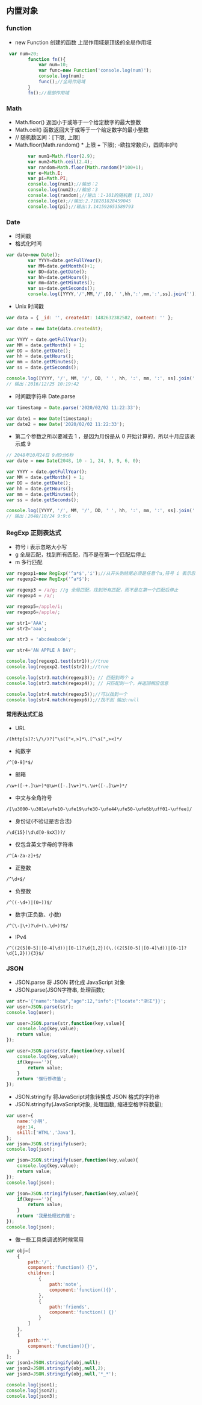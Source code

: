 ## 内置对象
### function
- new Function 创建的函数 上层作用域是顶级的全局作用域
```js
 var num=20;
        function fn(){
            var num=10;
            var func=new Function('console.log(num)');
            console.log(num);
            func();//全局作用域 
        }
        fn();//局部作用域
```
### Math
- Math.floor() 返回小于或等于一个给定数字的最大整数
- Math.ceil() 函数返回大于或等于一个给定数字的最小整数
- // 随机数区间：[下限, 上限]
- Math.floor(Math.random() * 上限 + 下限);
-欧拉常数(E)，圆周率(PI)

```js
        var num1=Math.floor(2.9); 
        var num2=Math.ceil(2.4); 
        var random=Math.floor(Math.random()*100+1);
        var e=Math.E;
        var pi=Math.PI;
        console.log(num1);//输出：2
        console.log(num2);//输出：3
        console.log(random);//输出：1-101的随机数 [1,101)
        console.log(e);//输出:2.718281828459045
        console.log(pi);//输出:3.141592653589793
```
### Date
- 时间戳
- 格式化时间
```js
var date=new Date();
        var YYYY=date.getFullYear();
        var MM=date.getMonth()+1;
        var DD=date.getDate();
        var hh=date.getHours();
        var mm=date.getMinutes();
        var ss=date.getSeconds();
        console.log([YYYY,'/',MM,'/',DD,' ',hh,':',mm,':',ss].join(''));
```
- Unix 时间戳
```js
var data = { _id: '', createdAt: 1482632382582, content: '' };

var date = new Date(data.createdAt);

var YYYY = date.getFullYear();
var MM = date.getMonth() + 1;
var DD = date.getDate();
var hh = date.getHours();
var mm = date.getMinutes();
var ss = date.getSeconds();

console.log([YYYY, '/', MM, '/', DD, ' ', hh, ':', mm, ':', ss].join(''));
// 输出：2016/12/25 10:19:42
```
- 时间戳字符串 Date.parse
```js
var timestamp = Date.parse('2020/02/02 11:22:33');

var date1 = new Date(timestamp);
var date2 = new Date('2020/02/02 11:22:33');

```
- 第二个参数之所以要减去 1 ，是因为月份是从 0 开始计算的，所以十月应该表示成 9 
```js
// 2048年10月24日 9点9分6秒
var date = new Date(2048, 10 - 1, 24, 9, 9, 6, 0);

var YYYY = date.getFullYear();
var MM = date.getMonth() + 1;
var DD = date.getDate();
var hh = date.getHours();
var mm = date.getMinutes();
var ss = date.getSeconds();

console.log([YYYY, '/', MM, '/', DD, ' ', hh, ':', mm, ':', ss].join(''));
// 输出：2048/10/24 9:9:6

```
### RegExp 正则表达式
- 符号 i 表示忽略大小写
- g 全局匹配，找到所有匹配，而不是在第一个匹配后停止
- m 多行匹配
```js
var regexp1=new RegExp('^a*$','i');//从开头到结尾必须是任意个a,符号 i 表示忽略大小写
var regexp2=new RegExp('^a*$');

var regexp3 = /a/g; //g 全局匹配，找到所有匹配，而不是在第一个匹配后停止
var regexp4 = /a/;

var regexp5=/apple/i;
var regexp6=/apple/;

var str1='AAA';
var str2='aaa';

var str3 = 'abcdeabcde';

var str4='AN APPLE A DAY';

console.log(regexp1.test(str1));//true
console.log(regexp2.test(str2));//true

console.log(str3.match(regexp3)); // 匹配到两个 a
console.log(str3.match(regexp4)); // 只匹配到一个，并返回相应信息

console.log(str4.match(regexp5));//可以找到一个
console.log(str4.match(regexp6));//找不到 输出:null

```
#### 常用表达式汇总
- URL
```
/(http[s]?:\/\/)?[^\s(["<,>]*\.[^\s[",><]*/
```
- 纯数字
```
/^[0-9]*$/
```
- 邮箱
```
/\w+([-+.]\w+)*@\w+([-.]\w+)*\.\w+([-.]\w+)*/
```
- 中文与全角符号
```
/[\u3000-\u301e\ufe10-\ufe19\ufe30-\ufe44\ufe50-\ufe6b\uff01-\uffee]/
```
- 身份证(不验证是否合法)
```
/\d{15}(\d\d[0-9xX])?/
```
- 仅包含英文字母的字符串
```
/^[A-Za-z]+$/
```
- 正整数
```
/^\d+$/
```
- 负整数
```
/^((-\d+)|(0+))$/
```
- 数字(正负数、小数)
```
/^(\-|\+)?\d+(\.\d+)?$/
```
- IPv4
```
/^((2(5[0-5]|[0-4]\d))|[0-1]?\d{1,2})(\.((2(5[0-5]|[0-4]\d))|[0-1]?\d{1,2})){3}$/
```
### JSON
- JSON.parse 将 JSON 转化成 JavaScript 对象   
- JSON.parse(JSON字符串, 处理函数);
```js
var str='{"name":"baba","age":12,"info":{"locate":"浙江"}}';
var user=JSON.parse(str);
console.log(user);

var user=JSON.parse(str,function(key,value){
    console.log(key,value);
    return value;
});

var user=JSON.parse(str,function(key,value){
    console.log(key,value);
    if(key===''){
        return value;
    }
    return '强行修改值';
});
```
- JSON.stringify 将JavaScript对象转换成 JSON 格式的字符串 
- JSON.stringify(JavaScript对象, 处理函数, 缩进空格字符数量);
```js
var user={
    name:'小明',
    age:14,
    skill:['HTML','Java'],
};
var json=JSON.stringify(user);
console.log(json);

var json=JSON.stringify(user,function(key,value){
    console.log(key,value);
    return value;
});
console.log(json);

var json=JSON.stringify(user,function(key,value){
    if(key===''){
        return value;
    }
    return '我是处理过的值';
});
console.log(json);
```
- 做一些工具类调试的时候常用
```js
var obj=[
    {
        path:'/',
        component:'function() {}',
        children:[
            {
                path:'note',
                component:'function(){}',
            },
            {
                path:'friends',
                component:'function() {}'
            }
        ]
    },
    {
        path:'*',
        component:'function(){}',
    }
];
var json1=JSON.stringify(obj,null);
var json2=JSON.stringify(obj,null,2);
var json3=JSON.stringify(obj,null,'*_*');

console.log(json1);
console.log(json2);
console.log(json3);
```
